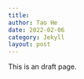 ```yaml
---
title: 
author: Tao He
date: 2022-02-06
category: Jekyll
layout: post
---
```


This is an draft page.
